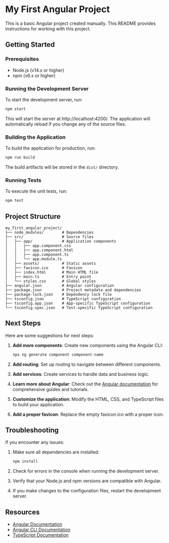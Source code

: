 # My First Angular Project

This is a basic Angular project created manually. This README provides instructions for working with this project.

## Getting Started

### Prerequisites

- Node.js (v14.x or higher)
- npm (v6.x or higher)

### Running the Development Server

To start the development server, run:

```bash
npm start
```

This will start the server at http://localhost:4200/. The application will automatically reload if you change any of the source files.

### Building the Application

To build the application for production, run:

```bash
npm run build
```

The build artifacts will be stored in the `dist/` directory.

### Running Tests

To execute the unit tests, run:

```bash
npm test
```

## Project Structure

```
my_first_angular_project/
├── node_modules/        # Dependencies
├── src/                 # Source files
│   ├── app/             # Application components
│   │   ├── app.component.css
│   │   ├── app.component.html
│   │   ├── app.component.ts
│   │   └── app.module.ts
│   ├── assets/          # Static assets
│   ├── favicon.ico      # Favicon
│   ├── index.html       # Main HTML file
│   ├── main.ts          # Entry point
│   └── styles.css       # Global styles
├── angular.json         # Angular configuration
├── package.json         # Project metadata and dependencies
├── package-lock.json    # Dependency lock file
├── tsconfig.json        # TypeScript configuration
├── tsconfig.app.json    # App-specific TypeScript configuration
└── tsconfig.spec.json   # Test-specific TypeScript configuration
```

## Next Steps

Here are some suggestions for next steps:

1. **Add more components**: Create new components using the Angular CLI:
   ```bash
   npx ng generate component component-name
   ```

2. **Add routing**: Set up routing to navigate between different components.

3. **Add services**: Create services to handle data and business logic.

4. **Learn more about Angular**: Check out the [Angular documentation](https://angular.io/docs) for comprehensive guides and tutorials.

5. **Customize the application**: Modify the HTML, CSS, and TypeScript files to build your application.

6. **Add a proper favicon**: Replace the empty favicon.ico with a proper icon.

## Troubleshooting

If you encounter any issues:

1. Make sure all dependencies are installed:
   ```bash
   npm install
   ```

2. Check for errors in the console when running the development server.

3. Verify that your Node.js and npm versions are compatible with Angular.

4. If you make changes to the configuration files, restart the development server.

## Resources

- [Angular Documentation](https://angular.io/docs)
- [Angular CLI Documentation](https://angular.io/cli)
- [TypeScript Documentation](https://www.typescriptlang.org/docs/)